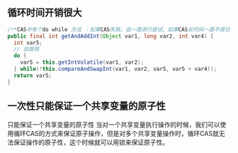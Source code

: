 ## 循环时间开销很大

```java
/**CAS中有个do while 方法 ：如果CAS失败，会一直进行尝试，如果CAS长时间一直不成功，会给CPU带来很大的开销*/
public final int getAndAddInt(Object var1, long var2, int var4) {
  int var5;
  // 自旋锁
  do {
    var5 = this.getIntVolatile(var1, var2);
  } while(!this.compareAndSwapInt(var1, var2, var5, var5 + var4));
  return var5;
}

```

## 一次性只能保证一个共享变量的原子性

只能保证一个共享变量的原子性 当对一个共享变量执行操作的时候，我们可以使用循环CAS的方式来保证原子操作，但是对多个共享变量操作时，循环CAS就无法保证操作的原子性，这个时候就可以用锁来保证原子性。


































